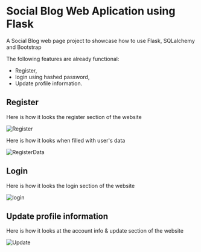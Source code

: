 # Social Blog Web Aplication using Flask
A Social Blog web page project to showcase how to use Flask, SQLalchemy and Bootstrap

The following features are already functional:

* Register,
* login using hashed password,
* Update profile information.

## Register

Here is how it looks the register section of the website

![Register](https://user-images.githubusercontent.com/28582065/78934880-011f1800-7aac-11ea-8e4f-34ff593b8d14.PNG)

Here is how it looks when filled with user's data

![RegisterData](https://user-images.githubusercontent.com/28582065/78935721-94a51880-7aad-11ea-9a82-252f985706be.PNG)

## Login

Here is how it looks the login section of the website

![login](https://user-images.githubusercontent.com/28582065/78935836-c918d480-7aad-11ea-8eba-75b9cda6d312.PNG)

## Update profile information

Here is how it looks at the account info & update section of the website

![Update](https://user-images.githubusercontent.com/28582065/78935918-ea79c080-7aad-11ea-8873-24474f127830.PNG)
